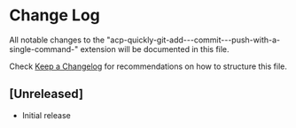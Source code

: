 # Change Log

All notable changes to the "acp-quickly-git-add---commit---push-with-a-single-command-" extension will be documented in this file.

Check [Keep a Changelog](http://keepachangelog.com/) for recommendations on how to structure this file.

## [Unreleased]

- Initial release